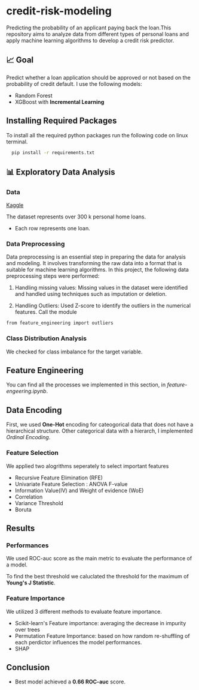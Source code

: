 # credit-risk-modeling
Predicting the probability of an applicant paying back the loan.This repository aims to analyze data from different types of personal loans and apply machine learning algorithms to develop a credit risk predictor. 



## 📈 Goal
Predict whether a loan application should be approved or not based on the probability of credit default. I use the following models:
- Random Forest
- XGBoost with **Incremental Learning**


## Installing Required Packages

To install all the required python packages run the following code on linux terminal. 

```bash
  pip install -r requirements.txt
```

  
## 📊 Exploratory Data Analysis

### Data

[Kaggle](https://www.kaggle.com/competitions/home-credit-default-risk/data)

The dataset represents over 300 k personal home loans.

- Each row represents one loan.


### Data Preprocessing

Data preprocessing is an essential step in preparing the data for analysis and modeling. It involves transforming the raw data into a format that is suitable for machine learning algorithms. In this project, the following data preprocessing steps were performed:

1. Handling missing values: Missing values in the dataset were identified and handled using techniques such as imputation or deletion.

2. Handling Outliers: Used Z-score to identify the outliers in the numerical features. Call the module
  ```bash
  from feature_engineering import outliers
  ``` 


### Class Distribution Analysis

 We checked for class imbalance for the target variable.



## Feature Engineering

You can find all the processes we implemented in this section, in _feature-engeering.ipynb_. 


## Data Encoding

First, we used **One-Hot** encoding for cateogorical data that does not have a hierarchical structure. 
Other categorical data with a hierarch, I implemented _Ordinal Encoding_. 


### Feature Selection

We applied two alogrithms seperately to select important features 
- Recursive Feature Elimination (RFE)
- Univariate Feature Selection : ANOVA F-value
- Information Value(IV) and Weight of evidence (WoE)
- Correlation
- Variance Threshold
- Boruta 

## Results

### Performances

We used ROC-auc score as the main metric to evaluate the performance of a model.

To find the best threshold we caluclated the threshold for the maximum of **Young's J Statistic**. 

### Feature Importance 

We utilized 3 different methods to evaluate feature importance.
- Scikit-learn's Feature importance: averaging the decrease in impurity over trees
- Permutation Feature Importance: based on how random re-shuffling of each perdictor influences the model performances. 
- SHAP


## Conclusion

- Best model achieved a **0.66 ROC-auc** score.   
